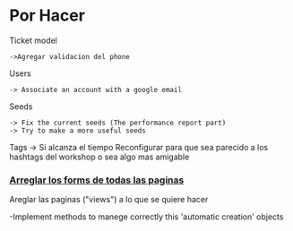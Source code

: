 # Por Hacer




Ticket model

    ->Agregar validacion del phone

Users

    -> Associate an account with a google email

Seeds

    -> Fix the current seeds (The performance report part)
    -> Try to make a more useful seeds


Tags ->  Si alcanza el tiempo Reconfigurar para que sea parecido a los hashtags del workshop o sea algo mas amigable

### <ins>Arreglar los forms de todas las paginas</ins>

Areglar las paginas ("views") a lo que se quiere hacer


-Implement methods to manege correctly this 'automatic creation' objects


